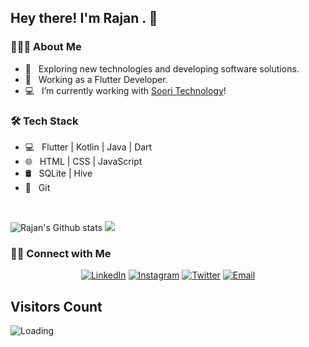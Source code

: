 <h2> Hey there! I'm Rajan . 👋</h2>


<h3> 👨🏻‍💻 About Me </h3>

- 🤔 &nbsp; Exploring new technologies and developing software solutions.
- 💼 &nbsp; Working as a Flutter Developer.
- 💻 &nbsp; I’m currently working with [Soori Technology]([https://www.lftechnology.com/](https://www.sooritechnology.com/))!


<h3>🛠 Tech Stack</h3>

- 💻 &nbsp; Flutter | Kotlin | Java | Dart
- 🌐 &nbsp; HTML | CSS | JavaScript 
- 🛢 &nbsp; SQLite | Hive 
- 🔧 &nbsp; Git 


<br/>

![Rajan's Github stats](https://github-readme-stats.vercel.app/api?username=rajan-poudel&show_icons=true&count_private=true&theme=algolia)
![](https://github-readme-streak-stats.herokuapp.com/?user=rajan-poudel&layout=compact&theme=algolia)

<h3> 🤝🏻 Connect with Me </h3>

<p align="center">
<!-- <a href="https://www.rajanpoudel.com.np/"></a> -->
<a href="https://www.linkedin.com/in/rajan-paudel-833907199/"><img alt="LinkedIn" src="https://img.shields.io/badge/LinkedIn-Rajan%20Paudel-blue?style=flat-square&logo=linkedin"></a>
<a href="https://www.instagram.com/razz_on7/"><img alt="Instagram" src="https://img.shields.io/badge/Instagram-rajan_on07-blue?style=flat-square&logo=instagram"></a>
<a href="https://twitter.com/Rajanpa37626762?t=LwEZcUF_EZ3oo8CeWvwyIQ&s=09"><img alt="Twitter" src="https://img.shields.io/badge/Twitter-Rajan_Paudel-blue?style=flat-square&logo=twitter"></a>
<a href="mailto:rajan.rp50@gmail.com"><img alt="Email" src="https://img.shields.io/badge/Email-rajan.rp50@gmail.com-blue?style=flat-square&logo=gmail"></a>
</p>


## Visitors Count

<img align="left" src = "https://profile-counter.glitch.me/rajan-poudel/count.svg" alt ="Loading">
